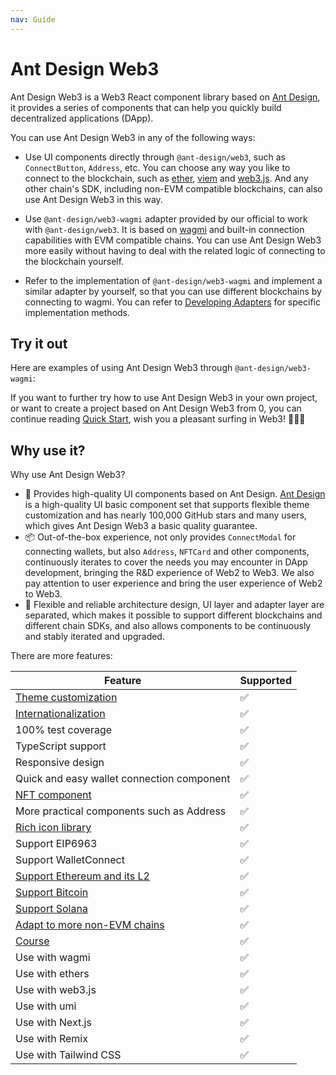 ```yaml
---
nav: Guide
---
```


# Ant Design Web3

Ant Design Web3 is a Web3 React component library based on [Ant Design](https://ant.design/), it provides a series of components that can help you quickly build decentralized applications (DApp).

You can use Ant Design Web3 in any of the following ways:

- Use UI components directly through `@ant-design/web3`, such as `ConnectButton`, `Address`, etc. You can choose any way you like to connect to the blockchain, such as [ether](https://docs.ethers.org/v6/), [viem](https://viem.sh/) and [web3.js](https://web3js.org/). And any other chain's SDK, including non-EVM compatible blockchains, can also use Ant Design Web3 in this way.

- Use `@ant-design/web3-wagmi` adapter provided by our official to work with `@ant-design/web3`. It is based on [wagmi](https://wagmi.sh/) and built-in connection capabilities with EVM compatible chains. You can use Ant Design Web3 more easily without having to deal with the related logic of connecting to the blockchain yourself.

- Refer to the implementation of `@ant-design/web3-wagmi` and implement a similar adapter by yourself, so that you can use different blockchains by connecting to wagmi. You can refer to [Developing Adapters](adapter.md) for specific implementation methods.

## Try it out

Here are examples of using Ant Design Web3 through `@ant-design/web3-wagmi`:

<code src="./demos/guide.tsx"></code>

If you want to further try how to use Ant Design Web3 in your own project, or want to create a project based on Ant Design Web3 from 0, you can continue reading [Quick Start](quick-start.md), wish you a pleasant surfing in Web3! 🌊🌊🌊

## Why use it?

Why use Ant Design Web3?

- 🎨 Provides high-quality UI components based on Ant Design. [Ant Design](https://github.com/ant-design/ant-design) is a high-quality UI basic component set that supports flexible theme customization and has nearly 100,000 GitHub stars and many users, which gives Ant Design Web3 a basic quality guarantee.
- 📦 Out-of-the-box experience, not only provides `ConnectModal` for connecting wallets, but also `Address`, `NFTCard` and other components, continuously iterates to cover the needs you may encounter in DApp development, bringing the R&D experience of Web2 to Web3. We also pay attention to user experience and bring the user experience of Web2 to Web3.
- 🔌 Flexible and reliable architecture design, UI layer and adapter layer are separated, which makes it possible to support different blockchains and different chain SDKs, and also allows components to be continuously and stably iterated and upgraded.

There are more features:

| Feature                                                                 | Supported |
| ----------------------------------------------------------------------- | --------- |
| [Theme customization](https://web3.ant.design/guide/theme)              | ✅        |
| [Internationalization](https://web3.ant.design/guide/intl)              | ✅        |
| 100% test coverage                                                      | ✅        |
| TypeScript support                                                      | ✅        |
| Responsive design                                                       | ✅        |
| Quick and easy wallet connection component                              | ✅        |
| [NFT component](https://web3.ant.design/components/nft-card)            | ✅        |
| More practical components such as Address                               | ✅        |
| [Rich icon library](https://web3.ant.design/components/icons)           | ✅        |
| Support EIP6963                                                         | ✅        |
| Support WalletConnect                                                   | ✅        |
| [Support Ethereum and its L2](https://web3.ant.design/components/wagmi) | ✅        |
| [Support Bitcoin](https://web3.ant.design/components/bitcoin)           | ✅        |
| [Support Solana](https://web3.ant.design/components/solana)             | ✅        |
| [Adapt to more non-EVM chains](https://web3.ant.design/guide/adapter)   | ✅        |
| [Course](https://web3.ant.design/course/introduction)                   | ✅        |
| Use with wagmi                                                          | ✅        |
| Use with ethers                                                         | ✅        |
| Use with web3.js                                                        | ✅        |
| Use with umi                                                            | ✅        |
| Use with Next.js                                                        | ✅        |
| Use with Remix                                                          | ✅        |
| Use with Tailwind CSS                                                   | ✅        |
